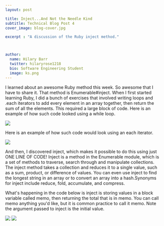 ```yaml
---
layout: post

title: Inject...And Not the Needle Kind
subtitle: Technical Blog Post 4
cover_image: blog-cover.jpg

excerpt : "A discussion of the Ruby inject method."



author:
  name: Hilary Barr
  twitter: hilaryrose1218
  bio: Software Engineering Student
  image: ks.png
---
```


I learned about an awesome Ruby method this week. So awesome that I have to share it. That method is Enumerable#inject. When I first started learning Ruby, I did a bunch of exercises that involved writing loops and .each iterators to add every element in an array together, then return the sum of all the elements. This required a large block of code. Here is an example of how such code looked using a while loop.

<img src="http://i1371.photobucket.com/albums/ag309/hilaryrose/ScreenShot2014-05-16at42459PM_zpsb0dbc8f2.png"/>

Here is an example of how such code would look using an each iterator.

<img src="http://i1371.photobucket.com/albums/ag309/hilaryrose/ScreenShot2014-05-16at42452PM_zps8a277a99.png"/>


And then, I discovered inject, which makes it possible to do this using just ONE LINE OF CODE! Inject is a method in the Enumerable module, which is a set of methods to traverse, search through and manipulate collections. The inject method takes a collection and reduces it to a single value, such as a sum, product, or difference of values. You can even use inject to find the longest string in an array or to convert an array into a hash.Synonyms for inject include reduce, fold, accumulate, and compress.

What's happening in the code below is inject is storing values in a block variable called memo, then returning the total that is in memo. You can call memo anything you'd like, but it is common practice to call it memo. Note the argument passed to inject is the initial value.

<img src="http://i1371.photobucket.com/albums/ag309/hilaryrose/ScreenShot2014-05-16at42509PM_zps0bcd4894.png"/>


<img src= "http://www.hallerandhug.com/wp-content/uploads/2013/11/line-divider.png"/>
	